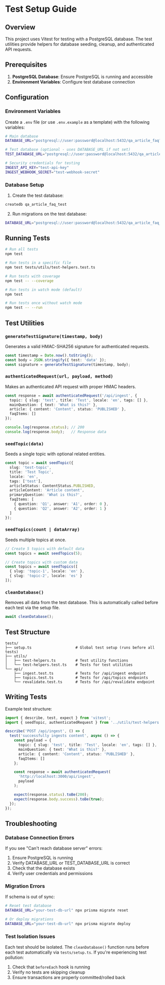 # Test Setup Guide

## Overview

This project uses Vitest for testing with a PostgreSQL database. The test utilities provide helpers for database seeding, cleanup, and authenticated API requests.

## Prerequisites

1. **PostgreSQL Database**: Ensure PostgreSQL is running and accessible
2. **Environment Variables**: Configure test database connection

## Configuration

### Environment Variables

Create a `.env` file (or use `.env.example` as a template) with the following variables:

```bash
# Main database
DATABASE_URL="postgresql://user:password@localhost:5432/qa_article_faq?schema=public"

# Test database (optional - uses DATABASE_URL if not set)
TEST_DATABASE_URL="postgresql://user:password@localhost:5432/qa_article_faq_test?schema=public"

# Security credentials for testing
INGEST_API_KEY="test-api-key"
INGEST_WEBHOOK_SECRET="test-webhook-secret"
```

### Database Setup

1. Create the test database:
```bash
createdb qa_article_faq_test
```

2. Run migrations on the test database:
```bash
DATABASE_URL="postgresql://user:password@localhost:5432/qa_article_faq_test?schema=public" npx prisma migrate deploy
```

## Running Tests

```bash
# Run all tests
npm test

# Run tests in a specific file
npm test tests/utils/test-helpers.test.ts

# Run tests with coverage
npm test -- --coverage

# Run tests in watch mode (default)
npm test

# Run tests once without watch mode
npm test -- --run
```

## Test Utilities

### `generateTestSignature(timestamp, body)`

Generates a valid HMAC-SHA256 signature for authenticated requests.

```typescript
const timestamp = Date.now().toString();
const body = JSON.stringify({ test: 'data' });
const signature = generateTestSignature(timestamp, body);
```

### `authenticatedRequest(url, payload, method)`

Makes an authenticated API request with proper HMAC headers.

```typescript
const response = await authenticatedRequest('/api/ingest', {
  topic: { slug: 'test', title: 'Test', locale: 'en', tags: [] },
  mainQuestion: { text: 'What is this?' },
  article: { content: 'Content', status: 'PUBLISHED' },
  faqItems: []
});

console.log(response.status); // 200
console.log(response.body);   // Response data
```

### `seedTopic(data)`

Seeds a single topic with optional related entities.

```typescript
const topic = await seedTopic({
  slug: 'test-topic',
  title: 'Test Topic',
  locale: 'en',
  tags: ['test'],
  articleStatus: ContentStatus.PUBLISHED,
  articleContent: 'Article content',
  primaryQuestion: 'What is this?',
  faqItems: [
    { question: 'Q1', answer: 'A1', order: 0 },
    { question: 'Q2', answer: 'A2', order: 1 }
  ]
});
```

### `seedTopics(count | dataArray)`

Seeds multiple topics at once.

```typescript
// Create 5 topics with default data
const topics = await seedTopics(5);

// Create topics with custom data
const topics = await seedTopics([
  { slug: 'topic-1', locale: 'en' },
  { slug: 'topic-2', locale: 'es' }
]);
```

### `cleanDatabase()`

Removes all data from the test database. This is automatically called before each test via the setup file.

```typescript
await cleanDatabase();
```

## Test Structure

```
tests/
├── setup.ts                    # Global test setup (runs before all tests)
├── utils/
│   ├── test-helpers.ts         # Test utility functions
│   └── test-helpers.test.ts    # Tests for test utilities
└── api/
    ├── ingest.test.ts          # Tests for /api/ingest endpoint
    ├── topics.test.ts          # Tests for /api/topics endpoints
    └── revalidate.test.ts      # Tests for /api/revalidate endpoint
```

## Writing Tests

Example test structure:

```typescript
import { describe, test, expect } from 'vitest';
import { seedTopic, authenticatedRequest } from '../utils/test-helpers';

describe('POST /api/ingest', () => {
  test('successfully ingests content', async () => {
    const payload = {
      topic: { slug: 'test', title: 'Test', locale: 'en', tags: [] },
      mainQuestion: { text: 'What is this?' },
      article: { content: 'Content', status: 'PUBLISHED' },
      faqItems: []
    };

    const response = await authenticatedRequest(
      'http://localhost:3000/api/ingest',
      payload
    );

    expect(response.status).toBe(200);
    expect(response.body.success).toBe(true);
  });
});
```

## Troubleshooting

### Database Connection Errors

If you see "Can't reach database server" errors:

1. Ensure PostgreSQL is running
2. Verify DATABASE_URL or TEST_DATABASE_URL is correct
3. Check that the database exists
4. Verify user credentials and permissions

### Migration Errors

If schema is out of sync:

```bash
# Reset test database
DATABASE_URL="your-test-db-url" npx prisma migrate reset

# Or deploy migrations
DATABASE_URL="your-test-db-url" npx prisma migrate deploy
```

### Test Isolation Issues

Each test should be isolated. The `cleanDatabase()` function runs before each test automatically via `tests/setup.ts`. If you're experiencing test pollution:

1. Check that `beforeEach` hook is running
2. Verify no tests are skipping cleanup
3. Ensure transactions are properly committed/rolled back
